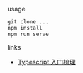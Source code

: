 usage
```
git clone ...
npm install
npm run serve
```

links

- [Typescript 入门梳理](https://github.com/Jmingzi/blog/blob/master/post/ts.md)
